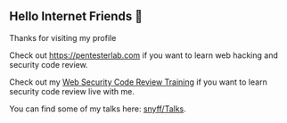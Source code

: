 ## Hello Internet Friends 👋

Thanks for visiting my profile

Check out <a href="https://pentesterlab.com/">https://pentesterlab.com</a> if you want to learn web hacking and security code review.


Check out my <a href="https://pentesterlab.gumroad.com/">Web Security Code Review Training</a> if you want to learn security code review live with me.


You can find some of my talks here: <a href="https://github.com/snyff/Talks">snyff/Talks</a>.
<!-- A few bugs I reported:

Session Injection in Play: https://www.playframework.com/security/vulnerability/20130806-SessionInjection
RCE in Gogs/CVE-2018-20303: https://github.com/gogs/gogs/issues/5558 (and Gitea: https://github.com/go-gitea/gitea/issues/5569)
Host manipulation in uadmin: https://github.com/uadmin/uadmin/issues/55
Play with docker CORS: https://github.com/play-with-docker/play-with-docker/issues/636
Directory Traversal in aah: https://github.com/go-aah/aah/issues/266
SSRF in https://github.com/OADA/oada-trusted-jws-js/issues/2
Improvement in Go TempFile: https://github.com/golang/go/issues/33920



**snyff/snyff** is a ✨ _special_ ✨ repository because its `README.md` (this file) appears on your GitHub profile.

Here are some ideas to get you started:

- 🔭 I’m currently working on ...
- 🌱 I’m currently learning ...
- 👯 I’m looking to collaborate on ...
- 🤔 I’m looking for help with ...
- 💬 Ask me about ...
- 📫 How to reach me: ...
- 😄 Pronouns: ...
- ⚡ Fun fact: ...
-->
